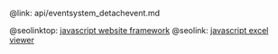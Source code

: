 @link: api/eventsystem_detachevent.md

@seolinktop: [javascript website framework](https://webix.com)
@seolink: [javascript excel viewer](https://webix.com/widget/excel_viewer/)